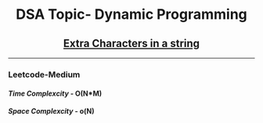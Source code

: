 <h1 align="center">DSA Topic- Dynamic Programming</h1>
<h2 align="center" ><a href="https://leetcode.com/problems/extra-characters-in-a-string/description/">Extra Characters in a string</a></h2>
<hr>
<h3>Leetcode-Medium</h3>
<h4><em>Time Complexcity - </em><strong>O(N*M)</strong></h4>
<h4><em>Space Complexcity - </em><strong>o(N)</strong></h4>
